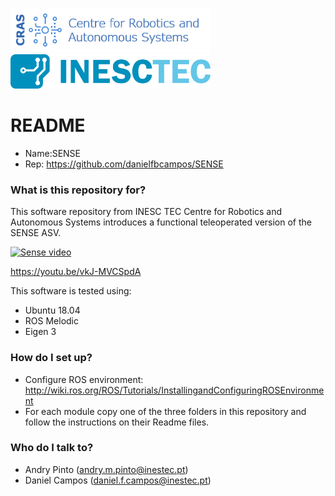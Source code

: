 <p align="left">
<img src="cras.png" width="320" />
<img src="inesctec.png" width="320" />
</p>

# README #

* Name:SENSE
* Rep: https://github.com/danielfbcampos/SENSE

### What is this repository for? ###

This software repository from INESC TEC Centre for Robotics and Autonomous Systems introduces a functional teleoperated version of the SENSE ASV.

[![Sense video](SENSE.gif)](https://youtu.be/vkJ-MVCSpdA)

https://youtu.be/vkJ-MVCSpdA

This software is tested using:
   * Ubuntu 18.04
   * ROS Melodic
   * Eigen 3

### How do I set up? ###

   * Configure ROS environment: http://wiki.ros.org/ROS/Tutorials/InstallingandConfiguringROSEnvironment
   * For each module copy one of the three folders in this repository and follow the instructions on their Readme files.

### Who do I talk to? ###

   * Andry Pinto ([andry.m.pinto@inestec.pt](mailto:andry.m.pinto@inestec.pt))
   * Daniel Campos ([daniel.f.campos@inestec.pt](mailto:daniel.f.campos@inestec.pt))

